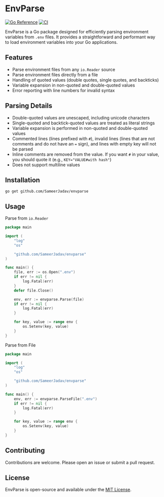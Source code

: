 # EnvParse

[![Go Reference](https://pkg.go.dev/badge/github.com/SameerJadav/envparse.svg)](https://pkg.go.dev/github.com/SameerJadav/envparse) [![CI](https://github.com/SameerJadav/envparse/actions/workflows/ci.yml/badge.svg)](https://github.com/SameerJadav/envparse/actions/workflows/ci.yml)

EnvParse is a Go package designed for efficiently parsing environment variables from `.env` files. It provides a straightforward and performant way to load environment variables into your Go applications.

## Features

- Parse environment files from any `io.Reader` source
- Parse environment files directly from a file
- Handling of quoted values (double quotes, single quotes, and backticks)
- Variable expansion in non-quoted and double-quoted values
- Error reporting with line numbers for invalid syntax

## Parsing Details

- Double-quoted values are unescaped, including unicode characters
- Single-quoted and backtick-quoted values are treated as literal strings
- Variable expansion is performed in non-quoted and double-quoted values
- Commented lines (lines prefixed with `#`), invalid lines (lines that are not comments and do not have an `=` sign), and lines with empty key will not be parsed
- Inline comments are removed from the value. If you want `#` in your value, you should quote it (e.g., `KEY="VALUE#with hash"`)
- Does not support multiline values

## Installation

```shell
go get github.com/SameerJadav/envparse
```

## Usage

Parse from `io.Reader`

```go
package main

import (
	"log"
	"os"

	"github.com/SameerJadav/envparse"
)

func main() {
	file, err := os.Open(".env")
	if err != nil {
		log.Fatal(err)
	}
	defer file.Close()

	env, err := envparse.Parse(file)
	if err != nil {
		log.Fatal(err)
	}

	for key, value := range env {
		os.Setenv(key, value)
	}
}
```

Parse from File

```go
package main

import (
	"log"
	"os"

	"github.com/SameerJadav/envparse"
)

func main() {
	env, err := envparse.ParseFile(".env")
	if err != nil {
		log.Fatal(err)
	}

	for key, value := range env {
		os.Setenv(key, value)
	}
}
```

## Contributing

Contributions are welcome. Please open an issue or submit a pull request.

## License

EnvParse is open-source and available under the [MIT License](./LICENSE).
